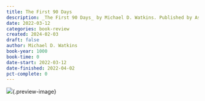 ```yaml
---
title: The First 90 Days
description: _The First 90 Days_ by Michael D. Watkins. Published by Ascent Audio, with ISBN 9781469025476.0. Read on 2022-03-12
date: 2022-03-12
categories: book-review
created: 2024-02-03
draft: false
author: Michael D. Watkins
book-year: 1000
book-time: 0
date-start: 2022-03-12
date-finished: 2022-04-02
pct-complete: 0
---
```


![](https://img2.od-cdn.com/ImageType-100/1088-1/{E4482767-29EF-409F-82EA-B90DE99616C4}Img100.jpg){.preview-image}